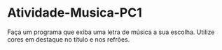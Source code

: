 # Atividade-Musica-PC1
Faça um programa que exiba uma letra de música a sua escolha. Utilize cores em destaque no título e nos refrões.
